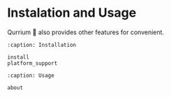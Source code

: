 # Instalation and Usage

Qurrium 📏 also provides other features for convenient.

```{toctree}
:caption: Installation

install
platform_support
```

```{toctree}
:caption: Usage

about
```
